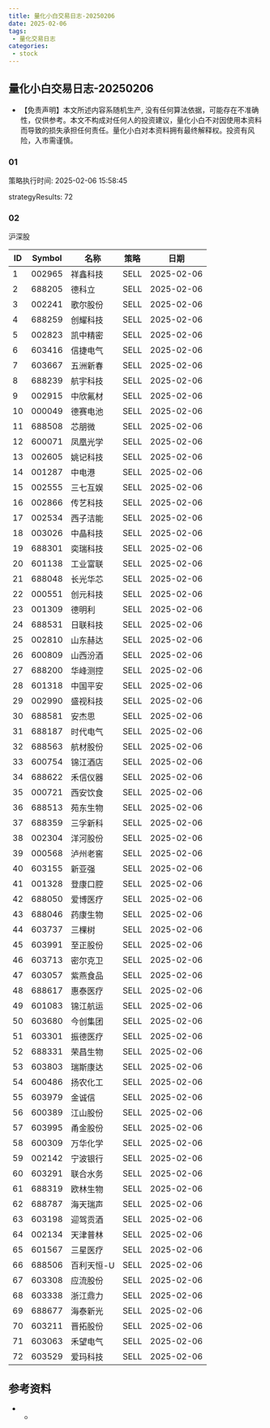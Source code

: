 ```yaml
---
title: 量化小白交易日志-20250206
date: 2025-02-06
tags:
 - 量化交易日志
categories: 
 - stock
---
```


## 量化小白交易日志-20250206

- 【免责声明】本文所述内容系随机生产, 没有任何算法依据，可能存在不准确性，仅供参考。本文不构成对任何人的投资建议，量化小白不对因使用本资料而导致的损失承担任何责任。量化小白对本资料拥有最终解释权。投资有风险，入市需谨慎。

### 01

策略执行时间: 2025-02-06 15:58:45

strategyResults: 72

### 02

沪深股

|ID|Symbol|名称|策略|日期|
| ---- | ---- | ---- | ---- | ---- |
|1|002965|祥鑫科技|SELL|2025-02-06|
|2|688205|德科立|SELL|2025-02-06|
|3|002241|歌尔股份|SELL|2025-02-06|
|4|688259|创耀科技|SELL|2025-02-06|
|5|002823|凯中精密|SELL|2025-02-06|
|6|603416|信捷电气|SELL|2025-02-06|
|7|603667|五洲新春|SELL|2025-02-06|
|8|688239|航宇科技|SELL|2025-02-06|
|9|002915|中欣氟材|SELL|2025-02-06|
|10|000049|德赛电池|SELL|2025-02-06|
|11|688508|芯朋微|SELL|2025-02-06|
|12|600071|凤凰光学|SELL|2025-02-06|
|13|002605|姚记科技|SELL|2025-02-06|
|14|001287|中电港|SELL|2025-02-06|
|15|002555|三七互娱|SELL|2025-02-06|
|16|002866|传艺科技|SELL|2025-02-06|
|17|002534|西子洁能|SELL|2025-02-06|
|18|003026|中晶科技|SELL|2025-02-06|
|19|688301|奕瑞科技|SELL|2025-02-06|
|20|601138|工业富联|SELL|2025-02-06|
|21|688048|长光华芯|SELL|2025-02-06|
|22|000551|创元科技|SELL|2025-02-06|
|23|001309|德明利|SELL|2025-02-06|
|24|688531|日联科技|SELL|2025-02-06|
|25|002810|山东赫达|SELL|2025-02-06|
|26|600809|山西汾酒|SELL|2025-02-06|
|27|688200|华峰测控|SELL|2025-02-06|
|28|601318|中国平安|SELL|2025-02-06|
|29|002990|盛视科技|SELL|2025-02-06|
|30|688581|安杰思|SELL|2025-02-06|
|31|688187|时代电气|SELL|2025-02-06|
|32|688563|航材股份|SELL|2025-02-06|
|33|600754|锦江酒店|SELL|2025-02-06|
|34|688622|禾信仪器|SELL|2025-02-06|
|35|000721|西安饮食|SELL|2025-02-06|
|36|688513|苑东生物|SELL|2025-02-06|
|37|688359|三孚新科|SELL|2025-02-06|
|38|002304|洋河股份|SELL|2025-02-06|
|39|000568|泸州老窖|SELL|2025-02-06|
|40|603155|新亚强|SELL|2025-02-06|
|41|001328|登康口腔|SELL|2025-02-06|
|42|688050|爱博医疗|SELL|2025-02-06|
|43|688046|药康生物|SELL|2025-02-06|
|44|603737|三棵树|SELL|2025-02-06|
|45|603991|至正股份|SELL|2025-02-06|
|46|603713|密尔克卫|SELL|2025-02-06|
|47|603057|紫燕食品|SELL|2025-02-06|
|48|688617|惠泰医疗|SELL|2025-02-06|
|49|601083|锦江航运|SELL|2025-02-06|
|50|603680|今创集团|SELL|2025-02-06|
|51|603301|振德医疗|SELL|2025-02-06|
|52|688331|荣昌生物|SELL|2025-02-06|
|53|603803|瑞斯康达|SELL|2025-02-06|
|54|600486|扬农化工|SELL|2025-02-06|
|55|603979|金诚信|SELL|2025-02-06|
|56|600389|江山股份|SELL|2025-02-06|
|57|603995|甬金股份|SELL|2025-02-06|
|58|600309|万华化学|SELL|2025-02-06|
|59|002142|宁波银行|SELL|2025-02-06|
|60|603291|联合水务|SELL|2025-02-06|
|61|688319|欧林生物|SELL|2025-02-06|
|62|688787|海天瑞声|SELL|2025-02-06|
|63|603198|迎驾贡酒|SELL|2025-02-06|
|64|002134|天津普林|SELL|2025-02-06|
|65|601567|三星医疗|SELL|2025-02-06|
|66|688506|百利天恒-U|SELL|2025-02-06|
|67|603308|应流股份|SELL|2025-02-06|
|68|603338|浙江鼎力|SELL|2025-02-06|
|69|688677|海泰新光|SELL|2025-02-06|
|70|603211|晋拓股份|SELL|2025-02-06|
|71|603063|禾望电气|SELL|2025-02-06|
|72|603529|爱玛科技|SELL|2025-02-06|

## 参考资料

- -